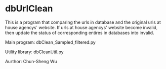 # dbUrlClean

This is a program that comparing the urls in database and the original urls at house agencys' website.
If urls at house agencys' website become invalid, then update the status of corresponding entires in databases into invalid.

Main program: dbClean_Sampled_filtered.py

Utility library: dbCleanUtil.py

Aurthor: Chun-Sheng Wu
